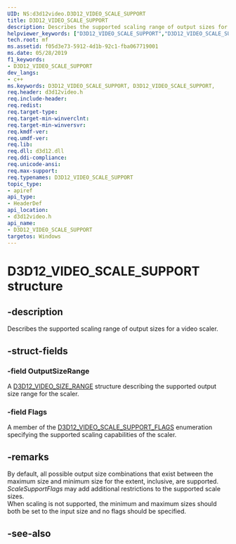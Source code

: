 ```yaml
---
UID: NS:d3d12video.D3D12_VIDEO_SCALE_SUPPORT
title: D3D12_VIDEO_SCALE_SUPPORT
description: Describes the supported scaling range of output sizes for a video scaler.
helpviewer_keywords: ["D3D12_VIDEO_SCALE_SUPPORT","D3D12_VIDEO_SCALE_SUPPORT",""]
tech.root: mf
ms.assetid: f05d3e73-5912-4d1b-92c1-fba067719001
ms.date: 05/28/2019
f1_keywords:
- D3D12_VIDEO_SCALE_SUPPORT
dev_langs:
- c++
ms.keywords: D3D12_VIDEO_SCALE_SUPPORT, D3D12_VIDEO_SCALE_SUPPORT,
req.header: d3d12video.h
req.include-header: 
req.redist: 
req.target-type: 
req.target-min-winverclnt: 
req.target-min-winversvr: 
req.kmdf-ver: 
req.umdf-ver: 
req.lib: 
req.dll: d3d12.dll
req.ddi-compliance: 
req.unicode-ansi: 
req.max-support: 
req.typenames: D3D12_VIDEO_SCALE_SUPPORT
topic_type:
- apiref
api_type:
- HeaderDef
api_location:
- d3d12video.h
api_name:
- D3D12_VIDEO_SCALE_SUPPORT
targetos: Windows
---
```


# D3D12_VIDEO_SCALE_SUPPORT structure

## -description

Describes the supported scaling range of output sizes for a video scaler.

## -struct-fields

### -field OutputSizeRange

A [D3D12_VIDEO_SIZE_RANGE](ns-d3d12video-d3d12_video_size_range.md) structure describing the supported output size range for the scaler.
 
### -field Flags

A member of the [D3D12_VIDEO_SCALE_SUPPORT_FLAGS](ne-d3d12video-d3d12_video_scale_support_flags.md) enumeration specifying the supported scaling capabilities of the scaler. 
 

## -remarks

By default, all possible output size combinations that exist between the maximum size and minimum size for the extent, inclusive, are supported.  *ScaleSupportFlags* may add additional restrictions to the supported scale sizes.  
When scaling is not supported, the minimum and maximum sizes should both be set to the input size and no flags should be specified.


## -see-also
